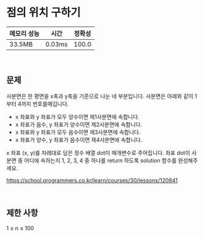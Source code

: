# 점의 위치 구하기

| 메모리 성능 | 시간 | 정확성 |
| ---- | ---- | ---- |
| 33.5MB | 0.03ms | 100.0 |

<br />

## 문제

사분면은 한 평면을 x축과 y축을 기준으로 나눈 네 부분입니다. 사분면은 아래와 같이 1부터 4까지 번호를매깁니다.

- x 좌표와 y 좌표가 모두 양수이면 제1사분면에 속합니다.
- x 좌표가 음수, y 좌표가 양수이면 제2사분면에 속합니다.
- x 좌표와 y 좌표가 모두 음수이면 제3사분면에 속합니다.
- x 좌표가 양수, y 좌표가 음수이면 제4사분면에 속합니다.

x 좌표 (x, y)를 차례대로 담은 정수 배열 dot이 매개변수로 주어집니다. 좌표 dot이 사분면 중 어디에 속하는지 1, 2, 3, 4 중 하나를 return 하도록 solution 함수를 완성해주세요.

https://school.programmers.co.kr/learn/courses/30/lessons/120841

<br />

## 제한 사항
1 ≤ n ≤ 100